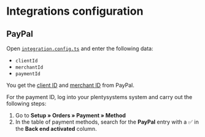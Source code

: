 # Integrations configuration

## PayPal

Open [`integration.config.ts`](../../apps/web/integration.config.ts) and enter the following data:

- `clientId`
- `merchantId`
- `paymentId`

You get the [client ID](https://developer.paypal.com/api/rest/#link-getclientidandclientsecret) and [merchant ID](https://www.paypal.com/us/cshelp/article/how-do-i-find-my-secure-merchant-id-on-my-paypal-account-help538) from PayPal.

For the payment ID, log into your plentysystems system and carry out the following steps:

1. Go to **Setup » Orders » Payment » Method**
2. In the table of payment methods, search for the **PayPal** entry with a :white_check_mark: in the **Back end activated** column.
